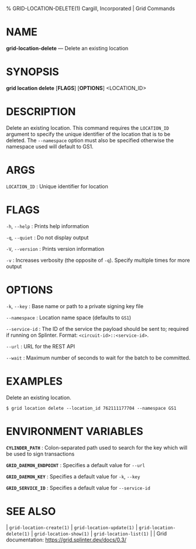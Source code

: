 % GRID-LOCATION-DELETE(1) Cargill, Incorporated | Grid Commands
<!--
  Copyright 2024 Bitwise IO, Inc.
  Copyright 2018-2021 Cargill Incorporated
  Licensed under Creative Commons Attribution 4.0 International License
  https://creativecommons.org/licenses/by/4.0/
-->

NAME
====

**grid-location-delete** — Delete an existing location

SYNOPSIS
========

**grid location delete** \[**FLAGS**\] \[**OPTIONS**\] <LOCATION_ID>

DESCRIPTION
===========

Delete an existing location. This command requires the `LOCATION_ID` argument
to specify the unique identifier of the location that is to be deleted. The
`--namespace` option must also be specified otherwise the namespace used will
default to GS1.

ARGS
====

`LOCATION_ID`
: Unique identifier for location

FLAGS
=====

`-h`, `--help`
: Prints help information


`-q`, `--quiet`
: Do not display output

`-V`, `--version`
: Prints version information

`-v`
: Increases verbosity (the opposite of `-q`). Specify multiple times for more
  output

OPTIONS
=======

`-k`, `--key`
: Base name or path to a private signing key file

`--namespace`
: Location name space (defaults to `GS1`)

`--service-id`
: The ID of the service the payload should be sent to; required if running on
  Splinter. Format: `<circuit-id>::<service-id>`.

`--url`
: URL for the REST API

`--wait`
: Maximum number of seconds to wait for the batch to be committed.

EXAMPLES
========

Delete an existing location.

```
$ grid location delete --location_id 762111177704 --namespace GS1
```

ENVIRONMENT VARIABLES
=====================

**`CYLINDER_PATH`**
: Colon-separated path used to search for the key which will be used
  to sign transactions

**`GRID_DAEMON_ENDPOINT`**
: Specifies a default value for `--url`

**`GRID_DAEMON_KEY`**
: Specifies a default value for  `-k`, `--key`

**`GRID_SERVICE_ID`**
: Specifies a default value for `--service-id`

SEE ALSO
========
| `grid-location-create(1)`
| `grid-location-update(1)`
| `grid-location-delete(1)`
| `grid-location-show(1)`
| `grid-location-list(1)`
|
| Grid documentation: https://grid.splinter.dev/docs/0.3/

